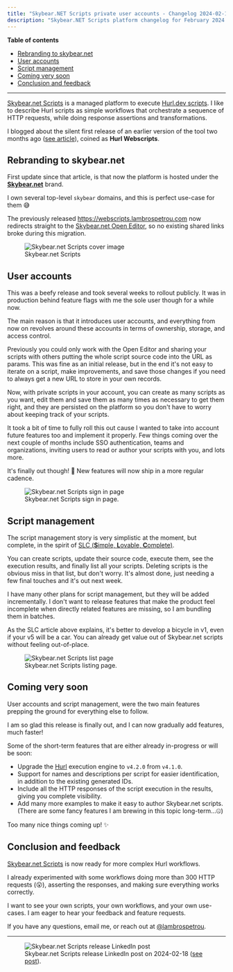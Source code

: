 ```yaml
---
title: "Skybear.NET Scripts private user accounts - Changelog 2024-02-18"
description: "Skybear.NET Scripts platform changelog for February 2024."
---
```


**Table of contents**

- [Rebranding to skybear.net](#rebranding-to-skybearnet)
- [User accounts](#user-accounts)
- [Script management](#script-management)
- [Coming very soon](#coming-very-soon)
- [Conclusion and feedback](#conclusion-and-feedback)

--------

[Skybear.net Scripts](https://www.skybear.net) is a managed platform to execute [Hurl.dev scripts](https://hurl.dev/).
I like to describe Hurl scripts as simple workflows that orchestrate a sequence of HTTP requests, while doing response assertions and transformations.

I blogged about the silent first release of an earlier version of the tool two months ago ([see article](/articles/hurl-webscripts/)), coined as **Hurl Webscripts**.

## Rebranding to skybear.net

First update since that article, is that now the platform is hosted under the [**Skybear.net**](https://www.skybear.net) brand.

I own several top-level `skybear` domains, and this is perfect use-case for them 😅

The previously released <https://webscripts.lambrospetrou.com> now redirects straight to the [Skybear.net Open Editor](https://www.skybear.net/scripts/open-editor/), so no existing shared links broke during this migration.

<figure>
  <img src="/articles-data/2024-02-18-skybearnet-scripts-changelog-2024-02-18/2024_02_18-skybearnet-og_image.jpg" title="Skybear.net Scripts cover image" alt="Skybear.net Scripts cover image" />
  <figcaption>Skybear.net Scripts</figcaption>
</figure>

## User accounts

This was a beefy release and took several weeks to rollout publicly.
It was in production behind feature flags with me the sole user though for a while now.

The main reason is that it introduces user accounts, and everything from now on revolves around these accounts in terms of ownership, storage, and access control.

Previously you could only work with the Open Editor and sharing your scripts with others putting the whole script source code into the URL as params.
This was fine as an initial release, but in the end it's not easy to iterate on a script, make improvements, and save those changes if you need to always get a new URL to store in your own records.

Now, with private scripts in your account, you can create as many scripts as you want, edit them and save them as many times as necessary to get them right, and they are persisted on the platform so you don't have to worry about keeping track of your scripts.

It took a bit of time to fully roll this out cause I wanted to take into account future features too and implement it properly. Few things coming over the next couple of months include SSO authentication, teams and organizations, inviting users to read or author your scripts with you, and lots more.

It's finally out though! 🎉 New features will now ship in a more regular cadence.

<figure>
  <img src="/articles-data/2024-02-18-skybearnet-scripts-changelog-2024-02-18/2024_02_18-skybearnet-signin_page.jpg" title="Skybear.net Scripts sign in page" alt="Skybear.net Scripts sign in page" />
  <figcaption>Skybear.net Scripts sign in page.</figcaption>
</figure>

## Script management

The script management story is very simplistic at the moment, but complete, in the spirit of [SLC (**S**imple, **L**ovable, **C**omplete)](https://longform.asmartbear.com/slc/).

You can create scripts, update their source code, execute them, see the execution results, and finally list all your scripts.
Deleting scripts is the obvious miss in that list, but don't worry. It's almost done, just needing a few final touches and it's out next week.

I have many other plans for script management, but they will be added incrementally. I don't want to release features that make the product feel incomplete when directly related features are missing, so I am bundling them in batches.

As the SLC article above explains, it's better to develop a bicycle in v1, even if your v5 will be a car.
You can already get value out of Skybear.net scripts without feeling out-of-place.

<figure>
  <img src="/articles-data/2024-02-18-skybearnet-scripts-changelog-2024-02-18/2024_02_18-skybearnet-list_page.jpg" title="Skybear.net Scripts list page" alt="Skybear.net Scripts list page" />
  <figcaption>Skybear.net Scripts listing page.</figcaption>
</figure>

## Coming very soon

User accounts and script management, were the two main features prepping the ground for everything else to follow.

I am so glad this release is finally out, and I can now gradually add features, much faster!

Some of the short-term features that are either already in-progress or will be soon:
- Upgrade the [Hurl](https://hurl.dev/) execution engine to `v4.2.0` from `v4.1.0`.
- Support for names and descriptions per script for easier identification, in addition to the existing generated IDs.
- Include all the HTTP responses of the script execution in the results, giving you complete visibility.
- Add many more examples to make it easy to author Skybear.net scripts. (There are some fancy features I am brewing in this topic long-term...🤐)

Too many nice things coming up! ✨

## Conclusion and feedback

[Skybear.net Scripts](https://www.skybear.net) is now ready for more complex Hurl workflows.

I already experimented with some workflows doing more than 300 HTTP requests (😮), asserting the responses, and making sure everything works correctly.

I want to see your own scripts, your own workflows, and your own use-cases.
I am eager to hear your feedback and feature requests.

If you have any questions, email me, or reach out at [@lambrospetrou](https://twitter.com/LambrosPetrou).

---------------

<figure>
  <img src="/articles-data/2024-02-18-skybearnet-scripts-changelog-2024-02-18/2024_02_18-skybearnet-linkedin_post.jpg" title="Skybear.net Scripts release LinkedIn post" alt="Skybear.net Scripts release LinkedIn post" />
  <figcaption>Skybear.net Scripts release LinkedIn post on 2024-02-18 (<a href="https://www.linkedin.com/posts/lambrospetrou_skybearnet-scripts-activity-7165011769210482689-5Vhd" target="_blank">see post</a>).</figcaption>
</figure>
